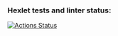 ### Hexlet tests and linter status:
[![Actions Status](https://github.com/annku17/frontend-project-44/actions/workflows/hexlet-check.yml/badge.svg)](https://github.com/annku17/frontend-project-44/actions)